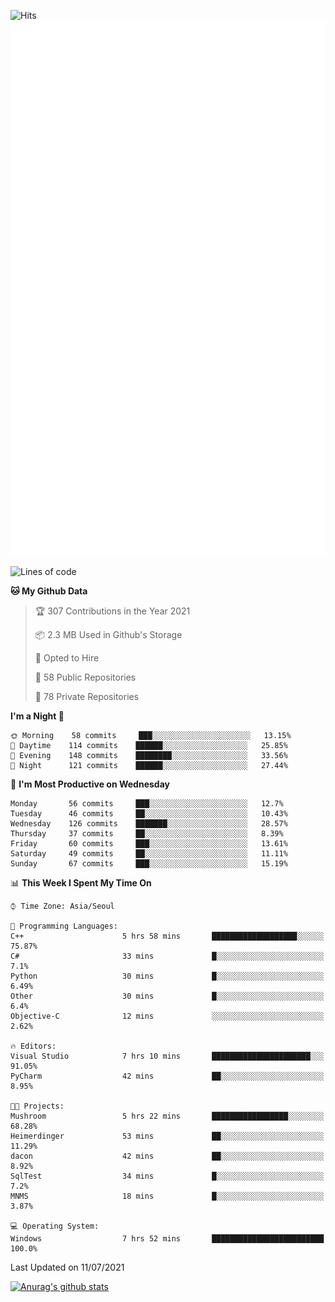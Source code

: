 ![Hits](https://hits.seeyoufarm.com/api/count/incr/badge.svg?url=https%3A%2F%2Fgithub.com%2Fkokose1234&count_bg=%2379C83D&title_bg=%23555555&icon=apple.svg&icon_color=%23E7E7E7&title=hits&edge_flat=false)
<br/>
![Metrics](https://github.com/kokose1234/kokose1234/blob/main/github-metrics.svg)

<!--START_SECTION:waka-->
![Lines of code](https://img.shields.io/badge/From%20Hello%20World%20I%27ve%20Written-13.1%20million%20lines%20of%20code-blue)

**🐱 My Github Data** 

> 🏆 307 Contributions in the Year 2021
 > 
> 📦 2.3 MB Used in Github's Storage 
 > 
> 💼 Opted to Hire
 > 
> 📜 58 Public Repositories 
 > 
> 🔑 78 Private Repositories  
 > 
**I'm a Night 🦉** 

```text
🌞 Morning    58 commits     ███░░░░░░░░░░░░░░░░░░░░░░   13.15% 
🌆 Daytime    114 commits    ██████░░░░░░░░░░░░░░░░░░░   25.85% 
🌃 Evening    148 commits    ████████░░░░░░░░░░░░░░░░░   33.56% 
🌙 Night      121 commits    ██████░░░░░░░░░░░░░░░░░░░   27.44%

```
📅 **I'm Most Productive on Wednesday** 

```text
Monday       56 commits     ███░░░░░░░░░░░░░░░░░░░░░░   12.7% 
Tuesday      46 commits     ██░░░░░░░░░░░░░░░░░░░░░░░   10.43% 
Wednesday    126 commits    ███████░░░░░░░░░░░░░░░░░░   28.57% 
Thursday     37 commits     ██░░░░░░░░░░░░░░░░░░░░░░░   8.39% 
Friday       60 commits     ███░░░░░░░░░░░░░░░░░░░░░░   13.61% 
Saturday     49 commits     ██░░░░░░░░░░░░░░░░░░░░░░░   11.11% 
Sunday       67 commits     ███░░░░░░░░░░░░░░░░░░░░░░   15.19%

```


📊 **This Week I Spent My Time On** 

```text
⌚︎ Time Zone: Asia/Seoul

💬 Programming Languages: 
C++                      5 hrs 58 mins       ███████████████████░░░░░░   75.87% 
C#                       33 mins             █░░░░░░░░░░░░░░░░░░░░░░░░   7.1% 
Python                   30 mins             █░░░░░░░░░░░░░░░░░░░░░░░░   6.49% 
Other                    30 mins             █░░░░░░░░░░░░░░░░░░░░░░░░   6.4% 
Objective-C              12 mins             ░░░░░░░░░░░░░░░░░░░░░░░░░   2.62%

🔥 Editors: 
Visual Studio            7 hrs 10 mins       ██████████████████████░░░   91.05% 
PyCharm                  42 mins             ██░░░░░░░░░░░░░░░░░░░░░░░   8.95%

🐱‍💻 Projects: 
Mushroom                 5 hrs 22 mins       █████████████████░░░░░░░░   68.28% 
Heimerdinger             53 mins             ██░░░░░░░░░░░░░░░░░░░░░░░   11.29% 
dacon                    42 mins             ██░░░░░░░░░░░░░░░░░░░░░░░   8.92% 
SqlTest                  34 mins             █░░░░░░░░░░░░░░░░░░░░░░░░   7.2% 
MNMS                     18 mins             █░░░░░░░░░░░░░░░░░░░░░░░░   3.87%

💻 Operating System: 
Windows                  7 hrs 52 mins       █████████████████████████   100.0%

```


 Last Updated on 11/07/2021
<!--END_SECTION:waka-->

[![Anurag's github stats](https://github-readme-stats.vercel.app/api?username=kokose1234&theme=dracula)](https://github.com/anuraghazra/github-readme-stats)



	
